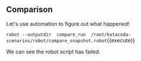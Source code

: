 ## Comparison

Let's use automation to figure out what happened!

`robot --outputdir  compare_run  /root/katacoda-scenarios/robot/compare_snapshot.robot`{{execute}}

We can see the robot script has failed.



